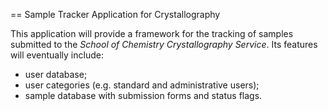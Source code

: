 == Sample Tracker Application for Crystallography

This application will provide a framework for the tracking of samples
submitted to the *School of Chemistry Crystallography Service*.
Its features will eventually include:

* user database;
* user categories (e.g. standard and administrative users);
* sample database with submission forms and status flags.
